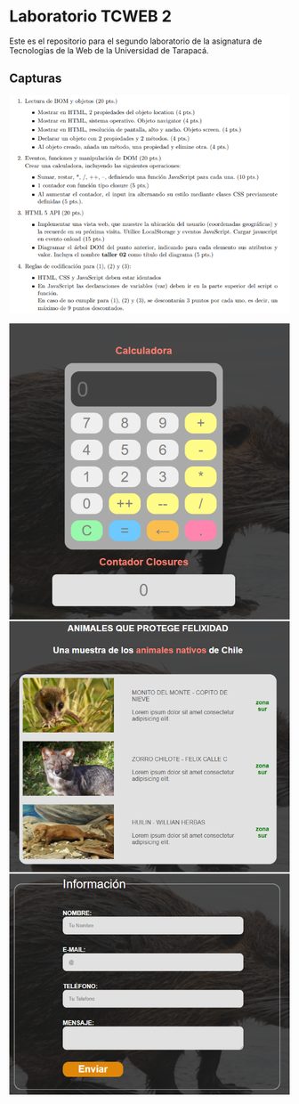 # Laboratorio TCWEB 2

Este es el repositorio para el segundo laboratorio de la asignatura de Tecnologías de la Web de la Universidad de Tarapacá.

## Capturas

![Enunciado](./doc/Enunciado2.png)

![Calculadora](./doc/lab2tw_1.png)
![Animales Nativos](./doc/lab2tw_2.png)
![Informacion](./doc/lab2tw_3.png)